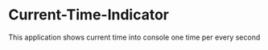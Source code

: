 # Current-Time-Indicator
This application shows current time into console one time per every second
